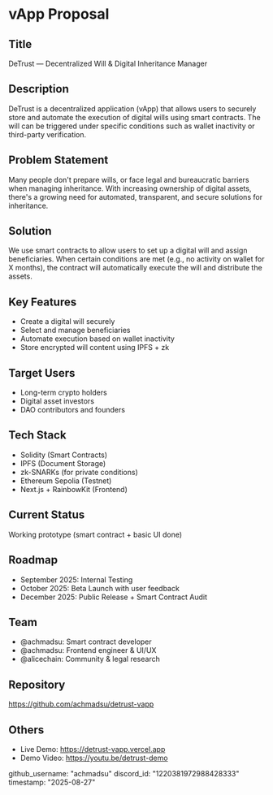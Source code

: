 # vApp Proposal

## Title
DeTrust — Decentralized Will & Digital Inheritance Manager

## Description
DeTrust is a decentralized application (vApp) that allows users to securely store and automate the execution of digital wills using smart contracts. The will can be triggered under specific conditions such as wallet inactivity or third-party verification.

## Problem Statement
Many people don't prepare wills, or face legal and bureaucratic barriers when managing inheritance. With increasing ownership of digital assets, there's a growing need for automated, transparent, and secure solutions for inheritance.

## Solution
We use smart contracts to allow users to set up a digital will and assign beneficiaries. When certain conditions are met (e.g., no activity on wallet for X months), the contract will automatically execute the will and distribute the assets.

## Key Features
- Create a digital will securely
- Select and manage beneficiaries
- Automate execution based on wallet inactivity
- Store encrypted will content using IPFS + zk

## Target Users
- Long-term crypto holders
- Digital asset investors
- DAO contributors and founders

## Tech Stack
- Solidity (Smart Contracts)
- IPFS (Document Storage)
- zk-SNARKs (for private conditions)
- Ethereum Sepolia (Testnet)
- Next.js + RainbowKit (Frontend)

## Current Status
Working prototype (smart contract + basic UI done)

## Roadmap
- September 2025: Internal Testing
- October 2025: Beta Launch with user feedback
- December 2025: Public Release + Smart Contract Audit

## Team
- @achmadsu: Smart contract developer
- @achmadsu: Frontend engineer & UI/UX
- @alicechain: Community & legal research

## Repository
https://github.com/achmadsu/detrust-vapp

## Others
- Live Demo: https://detrust-vapp.vercel.app  
- Demo Video: https://youtu.be/detrust-demo

github_username: "achmadsu"
discord_id: "1220381972988428333"
timestamp: "2025-08-27"
